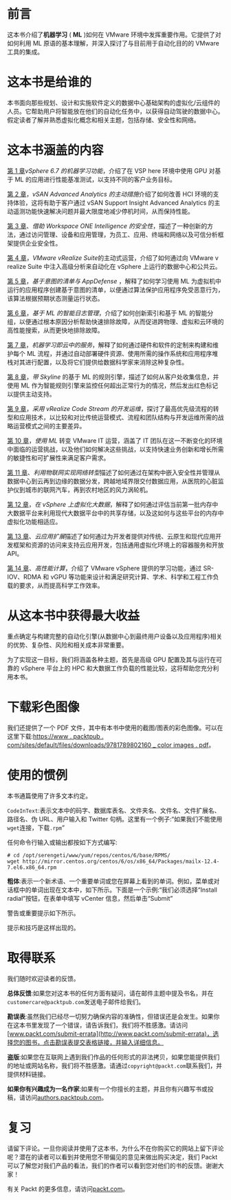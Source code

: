 

# 前言

这本书介绍了**机器学习** ( **ML** )如何在 VMware 环境中发挥重要作用。它提供了对如何利用 ML 原语的基本理解，并深入探讨了与目前用于自动化目的的 VMware 工具的集成。



# 这本书是给谁的

本书面向那些规划、设计和实施软件定义的数据中心基础架构的虚拟化/云组件的人员。它帮助用户将智能放在他们的自动化任务中，以获得自动驾驶的数据中心。假定读者了解并熟悉虚拟化概念和相关主题，包括存储、安全性和网络。



# 这本书涵盖的内容

[第 1 章](30c0d68f-6ece-4c7b-86d1-a7a46183306e.xhtml)*vSphere 6.7 的机器学习功能*，介绍了在 VSP here 环境中使用 GPU 对基于 ML 的应用进行性能基准测试，以支持不同的客户业务目标。

[第 2 章](f5c800b5-4161-421f-9819-b7eadecca532.xhtml)，*vSAN Advanced Analytics 的主动措施*介绍了如何改善 HCI 环境的支持体验，这将有助于客户通过 vSAN Support Insight Advanced Analytics 的主动遥测功能快速解决问题并最大限度地减少停机时间，从而保持性能。

[第 3 章](6e95024c-c15b-43b6-80e8-7975b6bde0af.xhtml)、*借助 Workspace ONE Intelligence 的安全性*，描述了一种创新的方法，通过访问管理、设备和应用管理，为员工、应用、终端和网络以及可信分析框架提供企业安全性。

[第 4 章](23b8d49b-ba6e-4824-97dc-6fb8bff5e498.xhtml)，*VMware vRealize Suite*的主动式运营，介绍了如何通过向 VMware v realize Suite 中注入高级分析来自动化在 vSphere 上运行的数据中心和公共云。

[第 5 章](fec95bb1-c90e-460d-b5f9-423d9bb7a3f5.xhtml)，*基于意图的清单与 AppDefense* ，解释了如何学习使用 ML 为虚拟机中运行的应用程序创建基于意图的清单，以便通过算法保护应用程序免受恶意行为，该算法根据预期状态测量运行状态。

[第 6 章](e97316c5-1a91-4085-9603-e9b643e11ad2.xhtml)，*基于 ML 的智能日志管理*，介绍了如何创新索引和基于 ML 的智能分组，以便通过根本原因分析帮助快速排除故障，从而促进跨物理、虚拟和云环境的高性能搜索，从而更快地排除故障。

[第 7 章](fe27b765-a482-4779-87fb-e3fde6c4b9c6.xhtml)，*机器学习即云中的服务*，解释了如何通过硬件和软件的定制来构建和维护每个 ML 流程，并通过自动部署硬件资源、使用所需的操作系统和应用程序堆栈对其进行配置，以及将它们提供给数据科学家来消除这种复杂性。

[第 8 章](54661ee3-fa2a-4640-b539-6a67f00669e9.xhtml)，*带 Skyline* 的基于 ML 的规则引擎，描述了如何从客户处收集信息，并使用 ML 作为智能规则引擎来监控任何超出正常行为的情况，然后发出红色标记以提供主动支持。

[第 9 章](ab83a378-8642-4264-9394-d0029ddae816.xhtml)，*采用 vRealize Code Stream 的开发运维*，探讨了最高优先级流程的转型和应用技术，以比较和对比传统运营模式、流程和团队结构与开发运维所需的战略运营模式之间的主要差异。

[第 10 章](5cce66c5-1e67-470e-a3f8-1ba791438615.xhtml)，*使用 ML* 转变 VMware IT 运营，涵盖了 IT 团队在这一不断变化的环境中面临的运营挑战，以及他们如何解决这些挑战，以支持快速业务创新和增长所需的敏捷性和可扩展性来满足客户需求。

[第 11 章](82337fc1-7032-4681-a158-b5cb87da3789.xhtml)、*利用物联网实现网络转型*描述了如何通过在架构中嵌入安全性并管理从数据中心到云再到边缘的数据分发，跨越地域界限交付数据应用，从医院的心脏监护仪到城市的联网汽车，再到农村地区的风力涡轮机。

[第 12 章](cbf90069-1a79-4c6c-94c4-ff0d006c2b84.xhtml)，*在 vSphere 上虚拟化大数据*，解释了如何通过评估当前第一批内存中大数据平台来利用现代大数据平台中的共享存储，以及这如何与这些平台的内存中虚拟化功能相适应。

[第 13 章](0dc4025e-30d8-4d42-8b77-9bcd355bef8f.xhtml)、*云应用扩展*描述了如何通过为开发者提供对传统、云原生和现代应用开发框架和资源的访问来支持云应用开发，包括通用虚拟化环境上的容器服务和开放 API。

[第 14 章](557b79e8-1cf1-4c07-be7d-29ad5d965c3e.xhtml)、*高性能计算*，介绍了 VMware vSphere 提供的学习功能，通过 SR-IOV、RDMA 和 vGPU 等功能来设计和满足研究计算、学术、科学和工程工作负载的要求，从而提高科学工作效率。



# 从这本书中获得最大收益

重点确定与构建完整的自动化引擎(从数据中心到最终用户设备以及应用程序)相关的优势、复杂性、风险和相关成本非常重要。

为了实现这一目标，我们将涵盖各种主题，首先是高级 GPU 配置及其与运行在可靠的 vSphere 平台上的 HPC 和大数据工作负载的性能比较，这将帮助您充分利用本书。



# 下载彩色图像

我们还提供了一个 PDF 文件，其中有本书中使用的截图/图表的彩色图像。可以在这里下载:[https://www . packtpub . com/sites/default/files/downloads/9781789802160 _ color images . pdf](https://www.packtpub.com/sites/default/files/downloads/9781789802160_ColorImages.pdf)。



# 使用的惯例

本书通篇使用了许多文本约定。

`CodeInText`:表示文本中的码字、数据库表名、文件夹名、文件名、文件扩展名、路径名、伪 URL、用户输入和 Twitter 句柄。这里有一个例子:“如果我们不能使用`wget`连接，下载`.rpm`”

任何命令行输入或输出都按如下方式编写:

```
# cd /opt/serengeti/www/yum/repos/centos/6/base/RPMS/
wget http://mirror.centos.org/centos/6/os/x86_64/Packages/mailx-12.4-7.el6.x86_64.rpm
```

**粗体**:表示一个新术语、一个重要单词或您在屏幕上看到的单词。例如，菜单或对话框中的单词出现在文本中，如下所示。下面是一个示例:“我们必须选择“Install radial”按钮，在表单中填写 vCenter 信息，然后单击“Submit”

警告或重要提示如下所示。

提示和技巧是这样出现的。



# 取得联系

我们随时欢迎读者的反馈。

**总体反馈**:如果您对这本书的任何方面有疑问，请在邮件主题中提及书名，并在`customercare@packtpub.com`发送电子邮件给我们。

**勘误表**:虽然我们已经尽一切努力确保内容的准确性，但错误还是会发生。如果你在这本书里发现了一个错误，请告诉我们，我们将不胜感激。请访问[www.packt.com/submit-errata](http://www.packt.com/submit-errata)，选择您的图书，点击勘误表提交表格链接，并输入详细信息。

**盗版**:如果您在互联网上遇到我们作品的任何形式的非法拷贝，如果您能提供我们的地址或网站名称，我们将不胜感激。请通过`copyright@packt.com`联系我们，并提供材料链接。

**如果你有兴趣成为一名作家**:如果有一个你擅长的主题，并且你有兴趣写书或投稿，请访问[authors.packtpub.com](http://authors.packtpub.com/)。



# 复习

请留下评论。一旦你阅读并使用了这本书，为什么不在你购买它的网站上留下评论呢？潜在的读者可以看到并使用您不带偏见的意见来做出购买决定，我们 Packt 可以了解您对我们产品的看法，我们的作者可以看到您对他们的书的反馈。谢谢大家！

有关 Packt 的更多信息，请访问[packt.com](http://www.packt.com/)。